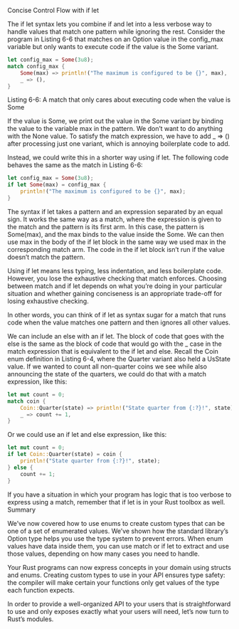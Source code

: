 Concise Control Flow with if let

The if let syntax lets you combine if and let into a less verbose way to handle
values that match one pattern while ignoring the rest. Consider the program in
Listing 6-6 that matches on an Option<u8> value in the config_max variable but
only wants to execute code if the value is the Some variant.

```rust
let config_max = Some(3u8);
match config_max {
    Some(max) => println!("The maximum is configured to be {}", max),
    _ => (),
}
```

Listing 6-6: A match that only cares about executing code when the value is Some

If the value is Some, we print out the value in the Some variant by binding the
value to the variable max in the pattern. We don’t want to do anything with the
None value. To satisfy the match expression, we have to add _ => () after
processing just one variant, which is annoying boilerplate code to add.

Instead, we could write this in a shorter way using if let. The following code
behaves the same as the match in Listing 6-6:

```rust
let config_max = Some(3u8);
if let Some(max) = config_max {
    println!("The maximum is configured to be {}", max);
}
```

The syntax if let takes a pattern and an expression separated by an equal sign.
It works the same way as a match, where the expression is given to the match and
the pattern is its first arm. In this case, the pattern is Some(max), and the
max binds to the value inside the Some. We can then use max in the body of the
if let block in the same way we used max in the corresponding match arm. The
code in the if let block isn’t run if the value doesn’t match the pattern.

Using if let means less typing, less indentation, and less boilerplate code.
However, you lose the exhaustive checking that match enforces. Choosing between
match and if let depends on what you’re doing in your particular situation and
whether gaining conciseness is an appropriate trade-off for losing exhaustive
checking.

In other words, you can think of if let as syntax sugar for a match that runs
code when the value matches one pattern and then ignores all other values.

We can include an else with an if let. The block of code that goes with the else
is the same as the block of code that would go with the _ case in the match
expression that is equivalent to the if let and else. Recall the Coin enum
definition in Listing 6-4, where the Quarter variant also held a UsState value.
If we wanted to count all non-quarter coins we see while also announcing the
state of the quarters, we could do that with a match expression, like this:

```rust 
let mut count = 0;
match coin {
    Coin::Quarter(state) => println!("State quarter from {:?}!", state),
    _ => count += 1,
}
```
Or we could use an if let and else expression, like this:

```rust
let mut count = 0;
if let Coin::Quarter(state) = coin {
    println!("State quarter from {:?}!", state);
} else {
    count += 1;
}
```

If you have a situation in which your program has logic that is too verbose to
express using a match, remember that if let is in your Rust toolbox as well.
Summary

We’ve now covered how to use enums to create custom types that can be one of a
set of enumerated values. We’ve shown how the standard library’s Option<T> type
helps you use the type system to prevent errors. When enum values have data
inside them, you can use match or if let to extract and use those values,
depending on how many cases you need to handle.

Your Rust programs can now express concepts in your domain using structs and
enums. Creating custom types to use in your API ensures type safety: the
compiler will make certain your functions only get values of the type each
function expects.

In order to provide a well-organized API to your users that is straightforward
to use and only exposes exactly what your users will need, let’s now turn to
Rust’s modules.
